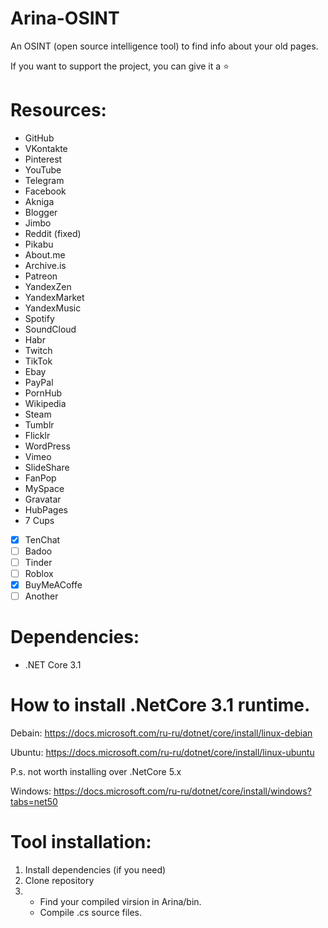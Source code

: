 # Arina-OSINT
An OSINT (open source intelligence tool) to find info about your old pages.

If you want to support the project, you can give it a ⭐

# Resources:
- GitHub
- VKontakte
- Pinterest
- YouTube
- Telegram
- Facebook
- Akniga
- Blogger
- Jimbo
- Reddit (fixed)
- Pikabu
- About.me
- Archive.is
- Patreon
- YandexZen
- YandexMarket
- YandexMusic
- Spotify
- SoundCloud
- Habr
- Twitch
- TikTok
- Ebay
- PayPal
- PornHub
- Wikipedia
- Steam
- Tumblr
- Flicklr
- WordPress
- Vimeo
- SlideShare
- FanPop
- MySpace
- Gravatar
- HubPages
- 7 Cups
- [X] TenChat
- [ ] Badoo
- [ ] Tinder
- [ ] Roblox
- [X] BuyMeACoffe
- [ ] Another

# Dependencies:
- .NET Core 3.1

# How to install .NetCore 3.1 runtime.
Debain: https://docs.microsoft.com/ru-ru/dotnet/core/install/linux-debian

Ubuntu: https://docs.microsoft.com/ru-ru/dotnet/core/install/linux-ubuntu

P.s. not worth installing over .NetCore 5.x 

Windows: https://docs.microsoft.com/ru-ru/dotnet/core/install/windows?tabs=net50

# Tool installation:
1. Install dependencies (if you need)
2. Clone repository
3. - Find your compiled virsion in Arina/bin.
   - Compile .cs source files.
